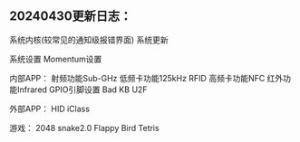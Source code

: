 20240430更新日志：
-------------------------------------------------------------------------------------------
系统内核(较常见的通知级报错界面)
系统更新

系统设置
Momentum设置

内部APP：
射频功能Sub-GHz
低频卡功能125kHz RFID
高频卡功能NFC
红外功能Infrared
GPIO引脚设置
Bad KB
U2F

外部APP：
HID iClass

游戏：
2048
snake2.0
Flappy Bird
Tetris
